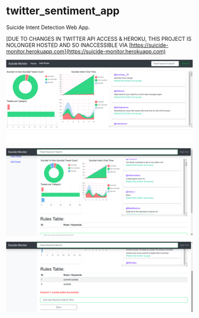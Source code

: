 # twitter_sentiment_app

Suicide Intent Detection Web App. 

[DUE TO CHANGES IN TWITTER API ACCESS & HEROKU, THIS PROJECT IS NOLONGER HOSTED AND SO 
INACCESSIBLE VIA [https://suicide-monitor.herokuapp.com](https://suicide-monitor.herokuapp.com)


![image](./assets/img1.png)

![image](./assets/img2.png)

![image](./assets/img3.png)
